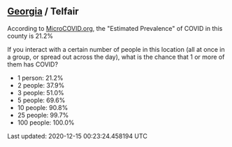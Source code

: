 
## [Georgia](/united-states/georgia) / Telfair

According to [MicroCOVID.org](http://microcovid.org),
the "Estimated Prevalence" of COVID in this county is 21.2%

If you interact with a certain number of people in this location
(all at once in a group, or spread out across the day), what is the chance that
1 or more of them has COVID?

- 1 person: 21.2%
- 2 people: 37.9%
- 3 people: 51.0%
- 5 people: 69.6%
- 10 people: 90.8%
- 25 people: 99.7%
- 100 people: 100.0%

Last updated: 2020-12-15 00:23:24.458194 UTC
